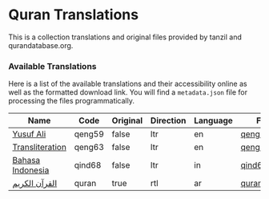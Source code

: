 # Quran Translations

This is a collection translations and original files provided by tanzil and qurandatabase.org.

### Available Translations

Here is a list of the available translations and their accessibility online as well as the formatted download link. You will find a `metadata.json` file for processing the files programmatically.

| Name                                           | Code   | Original | Direction | Language | File                                                                                   |
|------------------------------------------------|--------|----------|-----------|----------|----------------------------------------------------------------------------------------|
| [Yusuf Ali](https://alkotob.org/qeng59)        | qeng59 | false    | ltr       | en       | [qeng59.xml](https://github.com/alkotob/quran-translations/raw/master/data/qeng59.xml) |
| [Transliteration](https://alkotob.org/qeng63)  | qeng63 | false    | ltr       | en       | [qeng63.xml](https://github.com/alkotob/quran-translations/raw/master/data/qeng63.xml) |
| [Bahasa Indonesia](https://alkotob.org/qind68) | qind68 | false    | ltr       | in       | [qind68.xml](https://github.com/alkotob/quran-translations/raw/master/data/qind68.xml) |
| [القرآن الكريم](https://alkotob.org/quran)     | quran  | true     | rtl       | ar       | [quran.xml](https://github.com/alkotob/quran-translations/raw/master/data/quran.xml)   |